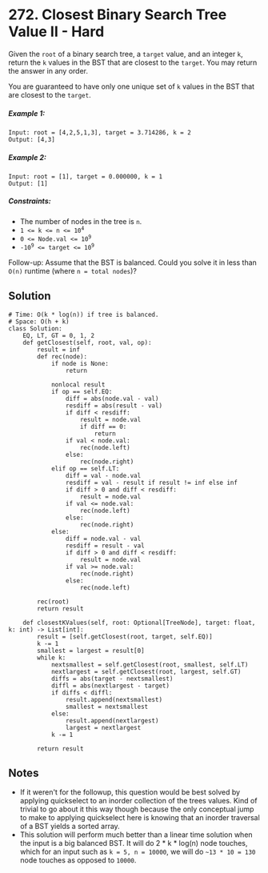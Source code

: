 # 272. Closest Binary Search Tree Value II - Hard

Given the `root` of a binary search tree, a `target` value, and an integer `k`, return the `k` values in the BST that are closest to the `target`. You may return the answer in any order.

You are guaranteed to have only one unique set of `k` values in the BST that are closest to the `target`.

##### Example 1:

```
Input: root = [4,2,5,1,3], target = 3.714286, k = 2
Output: [4,3]
```

##### Example 2:

```
Input: root = [1], target = 0.000000, k = 1
Output: [1]
```

##### Constraints:

- The number of nodes in the tree is `n`.
- <code>1 <= k <= n <= 10<sup>4</sup></code>
- <code>0 <= Node.val <= 10<sup>9</sup></code>
- <code>-10<sup>9</sup> <= target <= 10<sup>9</sup></code>

Follow-up: Assume that the BST is balanced. Could you solve it in less than `O(n)` runtime (where `n = total nodes`)?

## Solution

```
# Time: O(k * log(n)) if tree is balanced.
# Space: O(h + k)
class Solution:
    EQ, LT, GT = 0, 1, 2
    def getClosest(self, root, val, op):
        result = inf
        def rec(node):
            if node is None:
                return

            nonlocal result
            if op == self.EQ:
                diff = abs(node.val - val)
                resdiff = abs(result - val)
                if diff < resdiff:
                    result = node.val
                    if diff == 0:
                        return
                if val < node.val:
                    rec(node.left)
                else:
                    rec(node.right)
            elif op == self.LT:
                diff = val - node.val
                resdiff = val - result if result != inf else inf
                if diff > 0 and diff < resdiff:
                    result = node.val
                if val <= node.val:
                    rec(node.left)
                else:
                    rec(node.right)
            else:
                diff = node.val - val
                resdiff = result - val
                if diff > 0 and diff < resdiff:
                    result = node.val
                if val >= node.val:
                    rec(node.right)
                else:
                    rec(node.left)
        
        rec(root)
        return result
    
    def closestKValues(self, root: Optional[TreeNode], target: float, k: int) -> List[int]:
        result = [self.getClosest(root, target, self.EQ)]
        k -= 1
        smallest = largest = result[0]
        while k:
            nextsmallest = self.getClosest(root, smallest, self.LT)
            nextlargest = self.getClosest(root, largest, self.GT)
            diffs = abs(target - nextsmallest)
            diffl = abs(nextlargest - target)
            if diffs < diffl:
                result.append(nextsmallest)
                smallest = nextsmallest
            else:
                result.append(nextlargest)
                largest = nextlargest
            k -= 1
            
        return result
```

## Notes
- If it weren't for the followup, this question would be best solved by applying quickselect to an inorder collection of the trees values. Kind of trivial to go about it this way though because the only conceptual jump to make to applying quickselect here is knowing that an inorder traversal of a BST yields a sorted array.
- This solution will perform much better than a linear time solution when the input is a big balanced BST. It will do 2 * k * log(n) node touches, which for an input such as `k = 5, n = 10000`, we will do `~13 * 10 = 130` node touches as opposed to `10000`. 
